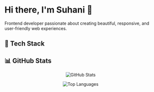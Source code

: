 # Hi there, I'm Suhani 👋

Frontend developer passionate about creating beautiful, responsive, and user-friendly web experiences.

## 🚀 Tech Stack

## 📊 GitHub Stats

<p align="center">
  <img src="https://github-readme-stats.vercel.app/api?username=Suhani885&show_icons=true&theme=radical" alt="GitHub Stats" />
</p>

<p align="center">
  <img src="https://github-readme-stats.vercel.app/api/top-langs/?username=Suhani885&layout=compact&theme=radical" alt="Top Languages" />
</p>

